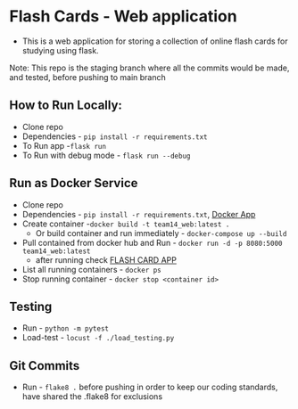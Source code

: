 # Flash Cards - Web application
* This is a web application for storing a collection of
online flash cards for studying using flask.

Note: This repo is the staging branch where all the commits would be made, and tested, before pushing to main branch

## How to Run Locally:
* Clone repo
* Dependencies - `pip install -r requirements.txt`
* To Run app -`flask run`
* To Run with debug mode - `flask run --debug`

## Run as Docker Service
* Clone repo
* Dependencies - `pip install -r requirements.txt`, [Docker App](https://www.docker.com/products/docker-desktop/)
* Create container -`docker build -t team14_web:latest .`
  * Or build container and run immediately - `docker-compose up --build`
* Pull contained from docker hub and Run - `docker run -d -p 8080:5000 team14_web:latest`
  * after running check [FLASH CARD APP](http://127.0.0.1:5000/)
* List all running containers - `docker ps`
* Stop running container - `docker stop <container id>`

## Testing
* Run - `python -m pytest`
* Load-test - `locust -f ./load_testing.py`

## Git Commits
* Run - `flake8 .` before pushing in order to keep our coding standards, have shared the .flake8 for exclusions
